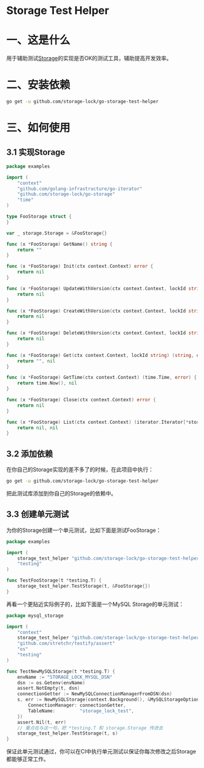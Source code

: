 # Storage Test Helper

# 一、这是什么

用于辅助测试[Storage](https://github.com/storage-lock/go-storage)的实现是否OK的测试工具，辅助提高开发效率。

# 二、安装依赖

```bash
go get -u github.com/storage-lock/go-storage-test-helper
```

# 三、如何使用

## 3.1 实现Storage

```go
package examples

import (
	"context"
	"github.com/golang-infrastructure/go-iterator"
	"github.com/storage-lock/go-storage"
	"time"
)

type FooStorage struct {
}

var _ storage.Storage = &FooStorage{}

func (x *FooStorage) GetName() string {
	return ""
}

func (x *FooStorage) Init(ctx context.Context) error {
	return nil
}

func (x *FooStorage) UpdateWithVersion(ctx context.Context, lockId string, exceptedVersion, newVersion storage.Version, lockInformation *storage.LockInformation) error {
	return nil
}

func (x *FooStorage) CreateWithVersion(ctx context.Context, lockId string, version storage.Version, lockInformation *storage.LockInformation) error {
	return nil
}

func (x *FooStorage) DeleteWithVersion(ctx context.Context, lockId string, exceptedVersion storage.Version, lockInformation *storage.LockInformation) error {
	return nil
}

func (x *FooStorage) Get(ctx context.Context, lockId string) (string, error) {
	return "", nil
}

func (x *FooStorage) GetTime(ctx context.Context) (time.Time, error) {
	return time.Now(), nil
}

func (x *FooStorage) Close(ctx context.Context) error {
	return nil
}

func (x *FooStorage) List(ctx context.Context) (iterator.Iterator[*storage.LockInformation], error) {
	return nil, nil
}
```

## 3.2 添加依赖

在你自己的Storage实现的差不多了的时候，在此项目中执行：

```bash
go get -u github.com/storage-lock/go-storage-test-helper
```

把此测试库添加到你自己的Storage的依赖中。

## 3.3 创建单元测试

为你的Storage创建一个单元测试，比如下面是测试FooStorage：

```go
package examples

import (
	storage_test_helper "github.com/storage-lock/go-storage-test-helper"
	"testing"
)

func TestFooStorage(t *testing.T) {
	storage_test_helper.TestStorage(t, &FooStorage{})
}
```

再看一个更贴近实际例子的，比如下面是一个MySQL Storage的单元测试：

```go
package mysql_storage

import (
	"context"
	storage_test_helper "github.com/storage-lock/go-storage-test-helper"
	"github.com/stretchr/testify/assert"
	"os"
	"testing"
)

func TestNewMySQLStorage(t *testing.T) {
	envName := "STORAGE_LOCK_MYSQL_DSN"
	dsn := os.Getenv(envName)
	assert.NotEmpty(t, dsn)
	connectionGetter := NewMySQLConnectionManagerFromDSN(dsn)
	s, err := NewMySQLStorage(context.Background(), &MySQLStorageOptions{
		ConnectionManager: connectionGetter,
		TableName:         "storage_lock_test",
	})
	assert.Nil(t, err)
    // 重点在与这一句，把 *testing.T 和 storage.Storage 传进去 
	storage_test_helper.TestStorage(t, s)
}
```

保证此单元测试通过，你可以在CI中执行单元测试以保证你每次修改之后Storage都能够正常工作。

